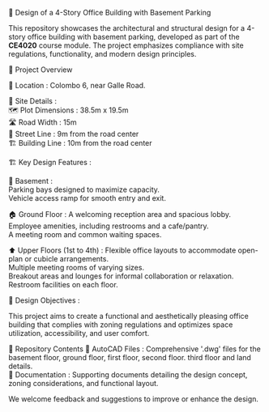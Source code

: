 🏢 Design of a 4-Story Office Building with Basement Parking  

This repository showcases the architectural and structural design for a 4-story office building with basement parking, developed as part of the **CE4020** course module. The project emphasizes compliance with site regulations, functionality, and modern design principles.  

📌 Project Overview
 
📍 Location : Colombo 6, near Galle Road. 
 
📐 Site Details :  
       🗺️ Plot Dimensions : 38.5m x 19.5m  
       🛣️ Road Width : 15m  
       📏 Street Line : 9m from the road center  
       🏗️ Building Line : 10m from the road center  

🏗️ Key Design Features :

  🔻 Basement :  
      Parking bays designed to maximize capacity.  
      Vehicle access ramp for smooth entry and exit.  

  🏠 Ground Floor :
      A welcoming reception area and spacious lobby.  
      Employee amenities, including restrooms and a cafe/pantry.  
      A meeting room and common waiting spaces.  

  ⬆️ Upper Floors (1st to 4th) : 
      Flexible office layouts to accommodate open-plan or cubicle arrangements.  
      Multiple meeting rooms of varying sizes.  
      Breakout areas and lounges for informal collaboration or relaxation.  
      Restroom facilities on each floor.  

🎯 Design Objectives :

This project aims to create a functional and aesthetically pleasing office building that complies with zoning regulations and optimizes space utilization, accessibility, and user comfort.  

📂 Repository Contents 
   📁 AutoCAD Files : Comprehensive '.dwg' files for the basement floor, ground floor, first floor, second floor. third floor and land details.  
   📜 Documentation : Supporting documents detailing the design concept, zoning considerations, and functional layout.  

We welcome feedback and suggestions to improve or enhance the design.
